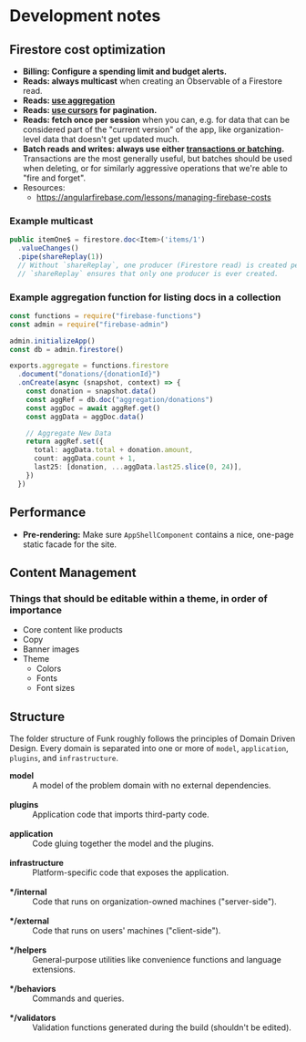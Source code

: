# Development notes

## Firestore cost optimization

- **Billing: Configure a spending limit and budget alerts.**
- **Reads: always multicast** when creating an Observable of a Firestore read.
- **Reads: [use aggregation](https://firebase.google.com/docs/firestore/solutions/aggregation)**
- **Reads: [use cursors](https://firebase.google.com/docs/firestore/query-data/query-cursors) for pagination.**
- **Reads: fetch once per session** when you can, e.g. for data that can be considered
  part of the "current version" of the app, like organization-level data that doesn't get
  updated much.
- **Batch reads and writes: always use either [transactions or batching](https://firebase.google.com/docs/firestore/manage-data/transactions).**
  Transactions are the most generally useful, but batches should be used when deleting, or
  for similarly aggressive operations that we're able to "fire and forget".
- Resources:
  - https://angularfirebase.com/lessons/managing-firebase-costs

### Example multicast

```ts
public itemOne$ = firestore.doc<Item>('items/1')
  .valueChanges()
  .pipe(shareReplay(1))
  // Without `shareReplay`, one producer (Firestore read) is created per call to `.subscribe()`.
  // `shareReplay` ensures that only one producer is ever created.
```

### Example aggregation function for listing docs in a collection

```ts
const functions = require("firebase-functions")
const admin = require("firebase-admin")

admin.initializeApp()
const db = admin.firestore()

exports.aggregate = functions.firestore
  .document("donations/{donationId}")
  .onCreate(async (snapshot, context) => {
    const donation = snapshot.data()
    const aggRef = db.doc("aggregation/donations")
    const aggDoc = await aggRef.get()
    const aggData = aggDoc.data()

    // Aggregate New Data
    return aggRef.set({
      total: aggData.total + donation.amount,
      count: aggData.count + 1,
      last25: [donation, ...aggData.last25.slice(0, 24)],
    })
  })
```

## Performance

- **Pre-rendering:** Make sure `AppShellComponent` contains a nice, one-page static facade
  for the site.

## Content Management

### Things that should be editable within a theme, in order of importance

- Core content like products
- Copy
- Banner images
- Theme
  - Colors
  - Fonts
  - Font sizes

## Structure

The folder structure of Funk roughly follows the principles of Domain Driven Design. Every domain
is separated into one or more of `model`, `application`, `plugins`, and `infrastructure`.

<dl>
  <dt><b>model</b></dt>
  <dd>A model of the problem domain with no external dependencies.</dd>
  <br>
  <dt><b>plugins</b></dt>
  <dd>Application code that imports third-party code.</dd>
  <br>
  <dt><b>application</b></dt>
  <dd>Code gluing together the model and the plugins.</dd>
  <br>
  <dt><b>infrastructure</b></dt>
  <dd>Platform-specific code that exposes the application.</dd>
  <br>
  <dt><b>*/internal</b></dt>
  <dd>Code that runs on organization-owned machines ("server-side").</dd>
  <br>
  <dt><b>*/external</b></dt>
  <dd>Code that runs on users' machines ("client-side").</dd>
  <br>
  <dt><b>*/helpers</b></dt>
  <dd>General-purpose utilities like convenience functions and language extensions.</dd>
  <br>
  <dt><b>*/behaviors</b></dt>
  <dd>Commands and queries.</dd>
  <br>
  <dt><b>*/validators</b></dt>
  <dd>Validation functions generated during the build (shouldn't be edited).</dd>
  <br>
</dl>
